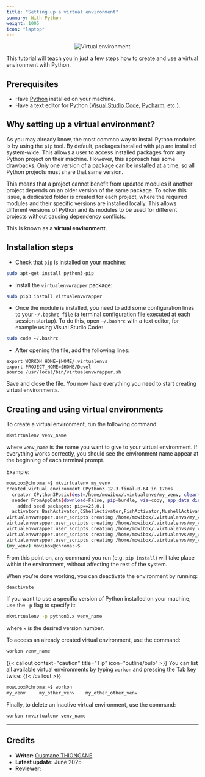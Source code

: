 ```yaml
---
title: "Setting up a virtual environment"
summary: With Python
weight: 1005
icon: "laptop"
---
```


<p align="center">
    <img src="/chroma/images/venv.png" alt="Virtual environment" class="w-full h-auto" />
</p>

This tutorial will teach you in just a few steps how to create and use a virtual environment with Python.

## Prerequisites

* Have [Python](https://www.python.org/downloads/) installed on your machine.
* Have a text editor for Python ([Visual Studio Code](https://code.visualstudio.com/), [Pycharm](https://www.jetbrains.com/pycharm/download/), etc.).

## Why setting up a virtual environment?

As you may already know, the most common way to install Python modules is by using the `pip` tool. By default, packages installed with `pip` are installed system-wide. This allows a user to access installed packages from any Python project on their machine. However, this approach has some drawbacks. Only one version of a package can be installed at a time, so all Python projects must share that same version.

This means that a project cannot benefit from updated modules if another project depends on an older version of the same package. To solve this issue, a dedicated folder is created for each project, where the required modules and their specific versions are installed locally. This allows different versions of Python and its modules to be used for different projects without causing dependency conflicts.

This is known as a **virtual environment**.

## Installation steps

* Check that `pip` is installed on your machine:

```bash {frame="none"}
sudo apt-get install python3-pip
```

* Install the `virtualenvwrapper` package:

```bash {frame="none"}
sudo pip3 install virtualenvwrapper
```

* Once the module is installed, you need to add some configuration lines to your `~/.bashrc file` (a terminal configuration file executed at each session startup). To do this, open `~/.bashrc` with a text editor, for example using Visual Studio Code:

```bash {frame="none"}
sudo code ~/.bashrc
```

* After opening the file, add the following lines:

```bashrc {frame="none"}
export WORKON_HOME=$HOME/.virtualenvs
export PROJECT_HOME=$HOME/Devel
source /usr/local/bin/virtualenvwrapper.sh
```

Save and close the file. You now have everything you need to start creating virtual environments.

## Creating and using virtual environments

To create a virtual environment, run the following command:

```bash {frame="none"}
mkvirtualenv venv_name
```

where `venv_name` is the name you want to give to your virtual environment. If everything works correctly, you should see the environment name appear at the beginning of each terminal prompt.

Example:

```bash {title="Terminal"}
mowibox@chroma:~$ mkvirtualenv my_venv
created virtual environment CPython3.12.3.final.0-64 in 170ms
  creator CPython3Posix(dest=/home/mowibox/.virtualenvs/my_venv, clear=False, no_vcs_ignore=False, global=False)
  seeder FromAppData(download=False, pip=bundle, via=copy, app_data_dir=/home/mowibox/.local/share/virtualenv)
    added seed packages: pip==25.0.1
  activators BashActivator,CShellActivator,FishActivator,NushellActivator,PowerShellActivator,PythonActivator
virtualenvwrapper.user_scripts creating /home/mowibox/.virtualenvs/my_venv/bin/predeactivate
virtualenvwrapper.user_scripts creating /home/mowibox/.virtualenvs/my_venv/bin/postdeactivate
virtualenvwrapper.user_scripts creating /home/mowibox/.virtualenvs/my_venv/bin/preactivate
virtualenvwrapper.user_scripts creating /home/mowibox/.virtualenvs/my_venv/bin/postactivate
virtualenvwrapper.user_scripts creating /home/mowibox/.virtualenvs/my_venv/bin/get_env_details
(my_venv) mowibox@chroma:~$
```

From this point on, any command you run (e.g. `pip install`) will take place within the environment, without affecting the rest of the system.

When you're done working, you can deactivate the environment by running:

```bash {frame="none"}
deactivate
```

If you want to use a specific version of Python installed on your machine, use the `-p` flag to specify it:

```bash {frame="none"}
mkvirtualenv -p python3.x venv_name
```

where `x` is the desired version number.

To access an already created virtual environment, use the command:

```bash {frame="none"}
workon venv_name
```

{{< callout context="caution" title="Tip" icon="outline/bulb" >}}
You can list all available virtual environments by typing `workon` and pressing the Tab key twice:
{{< /callout >}}

```bash {title="Terminal"}
mowibox@chroma:~$ workon
my_venv     my_other_venv    my_other_other_venv
```

Finally, to delete an inactive virtual environment, use the command:

```bash {frame="none"}
workon rmvirtualenv venv_name
```

---

## Credits

* **Writer:** [Ousmane THIONGANE](https://mowibox.github.io/)
* **Latest update:** June 2025
* **Reviewer:**
